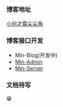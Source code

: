 ### 博客地址
[小何才露尖尖角](https://www.hemin.vip)

### 博客接口开发
- Min-Blog(开发中)
- [Min-Admin](https://github.com/AceHe/Min-Admin)
- [Min-Server](https://github.com/AceHe/Min-Server)

### 文档待写
😁